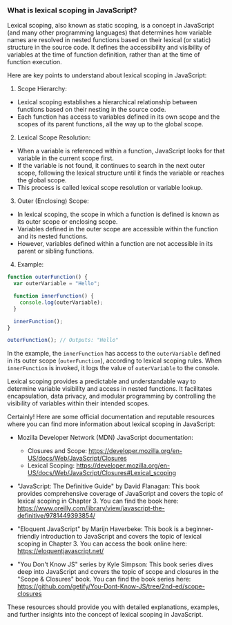 ### What is lexical scoping in JavaScript?

Lexical scoping, also known as static scoping, is a concept in JavaScript (and many other programming languages) that determines how variable names are resolved in nested functions based on their lexical (or static) structure in the source code. It defines the accessibility and visibility of variables at the time of function definition, rather than at the time of function execution.

Here are key points to understand about lexical scoping in JavaScript:

1. Scope Hierarchy:
  - Lexical scoping establishes a hierarchical relationship between functions based on their nesting in the source code.
  - Each function has access to variables defined in its own scope and the scopes of its parent functions, all the way up to the global scope.

2. Lexical Scope Resolution:
  - When a variable is referenced within a function, JavaScript looks for that variable in the current scope first.
  - If the variable is not found, it continues to search in the next outer scope, following the lexical structure until it finds the variable or reaches the global scope.
  - This process is called lexical scope resolution or variable lookup.

3. Outer (Enclosing) Scope:
  - In lexical scoping, the scope in which a function is defined is known as its outer scope or enclosing scope.
  - Variables defined in the outer scope are accessible within the function and its nested functions.
  - However, variables defined within a function are not accessible in its parent or sibling functions.

4. Example:

```javascript
function outerFunction() {
  var outerVariable = "Hello";

  function innerFunction() {
    console.log(outerVariable);
  }

  innerFunction();
}

outerFunction(); // Outputs: "Hello"
```

In the example, the `innerFunction` has access to the `outerVariable` defined in its outer scope (`outerFunction`), according to lexical scoping rules. When `innerFunction` is invoked, it logs the value of `outerVariable` to the console.

Lexical scoping provides a predictable and understandable way to determine variable visibility and access in nested functions. It facilitates encapsulation, data privacy, and modular programming by controlling the visibility of variables within their intended scopes.

Certainly! Here are some official documentation and reputable resources where you can find more information about lexical scoping in JavaScript:

- Mozilla Developer Network (MDN) JavaScript documentation:
  - Closures and Scope: https://developer.mozilla.org/en-US/docs/Web/JavaScript/Closures
  - Lexical Scoping: https://developer.mozilla.org/en-US/docs/Web/JavaScript/Closures#Lexical_scoping

- "JavaScript: The Definitive Guide" by David Flanagan: This book provides comprehensive coverage of JavaScript and covers the topic of lexical scoping in Chapter 3. You can find the book here: https://www.oreilly.com/library/view/javascript-the-definitive/9781449393854/

- "Eloquent JavaScript" by Marijn Haverbeke: This book is a beginner-friendly introduction to JavaScript and covers the topic of lexical scoping in Chapter 3. You can access the book online here: https://eloquentjavascript.net/

- "You Don't Know JS" series by Kyle Simpson: This book series dives deep into JavaScript and covers the topic of scope and closures in the "Scope & Closures" book. You can find the book series here: https://github.com/getify/You-Dont-Know-JS/tree/2nd-ed/scope-closures

These resources should provide you with detailed explanations, examples, and further insights into the concept of lexical scoping in JavaScript.
